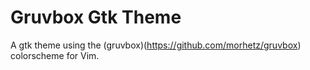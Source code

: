 # Gruvbox Gtk Theme

A gtk theme using the (gruvbox)(https://github.com/morhetz/gruvbox) colorscheme for Vim.

